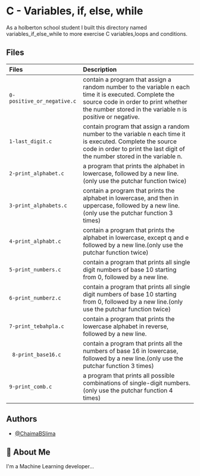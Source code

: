 
# C - Variables, if, else, while

As a holberton school student I built this directory named variables_if_else_while to more exercise C variables,loops and conditions.

## Files

| Files |  Description                |
| :-------- |  :------------------------- |
| `0-positive_or_negative.c` | contain a program that assign a random number to the variable n each time it is executed. Complete the source code in order to print whether the number stored in the variable n is positive or negative. |
|  `1-last_digit.c` |contain program that assign a random number to the variable n each time it is executed. Complete the source code in order to print the last digit of the number stored in the variable n. |
| `2-print_alphabet.c` | a program that prints the alphabet in lowercase, followed by a new line.(only use the putchar function twice)  |
| `3-print_alphabets.c` | contain a program that prints the alphabet in lowercase, and then in uppercase, followed by a new line.(only use the putchar function 3 times) |
|`4-print_alphabt.c` |contain a program that prints the alphabet in lowercase, except q and e followed by a new line.(only use the putchar function twice) |
| `5-print_numbers.c` | contain a program that prints all single digit numbers of base 10 starting from 0, followed by a new line. |
| `6-print_numberz.c` |contain a program that prints all single digit numbers of base 10 starting from 0, followed by a new line.(only use the putchar function twice) |
| `7-print_tebahpla.c` | contain a program that prints the lowercase alphabet in reverse, followed by a new line. |
|` 8-print_base16.c` |contain  a program that prints all the numbers of base 16 in lowercase, followed by a new line.(only use the putchar function 3 times)|
| `9-print_comb.c`| a program that prints all possible combinations of single-digit numbers.(only use the putchar function 4 times) |

## Authors

- [@ChaimaBSlima](https://www.github.com/octokatherine)


## 🚀 About Me
I'm a Machine Learning developer...




